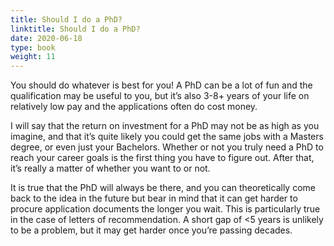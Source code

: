 ```yaml
---
title: Should I do a PhD?
linktitle: Should I do a PhD?
date: 2020-06-18
type: book
weight: 11
---
```


You should do whatever is best for you! A PhD can be a lot of fun and the qualification may be useful to you, but it’s also 3-8+ years of your life on relatively low pay and the applications often do cost money.

I will say that the return on investment for a PhD may not be as high as you imagine, and that it’s quite likely you could get the same jobs with a Masters degree, or even just your Bachelors. Whether or not you truly need a PhD to reach your career goals is the first thing you have to figure out. After that, it’s really a matter of whether you want to or not. 

It is true that the PhD will always be there, and you can theoretically come back to the idea in the future but bear in mind that it can get harder to procure application documents the longer you wait. This is particularly true in the case of letters of recommendation. A short gap of <5 years is unlikely to be a problem, but it may get harder once you’re passing decades.  
